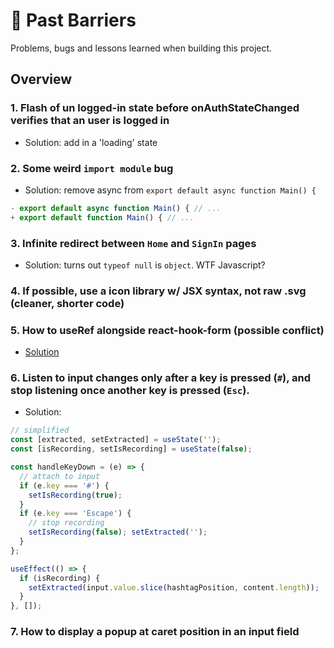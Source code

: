 # 💯 Past Barriers

Problems, bugs and lessons learned when building this project.

## Overview

### 1. Flash of un logged-in state before onAuthStateChanged verifies that an user is logged in

- Solution: add in a 'loading' state

### 2. Some weird `import module` bug

- Solution: remove async from `export default async function Main() {`

```jsx
- export default async function Main() { // ...
+ export default function Main() { // ...
```

### 3. Infinite redirect between `Home` and `SignIn` pages

- Solution: turns out `typeof null` is `object`. WTF Javascript?

### 4. If possible, use a icon library w/ JSX syntax, not raw .svg (cleaner, shorter code)

### 5. How to useRef alongside react-hook-form (possible conflict)

- [Solution](https://www.react-hook-form.com/faqs/#Howtosharerefusage)

### 6. Listen to input changes only after a key is pressed (`#`), and stop listening once another key is pressed (`Esc`).

- Solution:

```jsx
// simplified
const [extracted, setExtracted] = useState('');
const [isRecording, setIsRecording] = useState(false);

const handleKeyDown = (e) => {
  // attach to input
  if (e.key === '#') {
    setIsRecording(true);
  }
  if (e.key === 'Escape') {
    // stop recording
    setIsRecording(false); setExtracted('');
  }
};

useEffect(() => {
  if (isRecording) {
    setExtracted(input.value.slice(hashtagPosition, content.length));
  }
}, []);
```

### 7. How to display a popup **at caret position** in an input field

